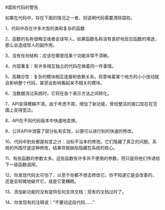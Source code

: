 #腐败代码的警告

如果在代码中，存在下面的情况之一者，则说明代码需要清除腐败。

1、代码中存在许多大型的类和复杂的函数

2、函数的名称很晦涩或者会误导人。如果函数名称没有良好地反应函数的用途，那么会造成惊人的副作用。

3、没有任何结构：应该在哪里找某个功能非常不清晰。

4、内容重复：有许多相互独立的代码在做着同一件事情。

5、高耦合性：复杂的模块相互连接和依赖关系，将意味着某个地方的小小改动就会影响整个代码，甚至会影响看起来不相关的模块。

6、当数据流过系统时，它将在各个表示方法之间转化。

7、API变得模糊不清。由于考虑不周，增加了新功能，曾经整洁的接口现在在范围上变得宽泛。

8、API在不同代码版本中快速地变换。

9、公共API中泄露了部分私有实现，以便可以进行别的快速的修改。

10、代码中到处都是权宜之计：治标不治本的修改。它们隐藏了真正的问题。系统的外围尽是这种修改，结果导致缺陷隐藏在系统的核心。

11、有些函数的参数太多。这些函数有许多并不使用的参数，而只是将他们传递给下一级函数调用。

12、你发现代码太可怕了，以至于你都不想去修改它。你不知道它是会改善的，还是会轻微地破坏它，或是它更糟糕。

13、添加新功能时没有提供任何支持文档：现有的文档过时了。

14、你发现有的注释说：“不要动这段代码......”

